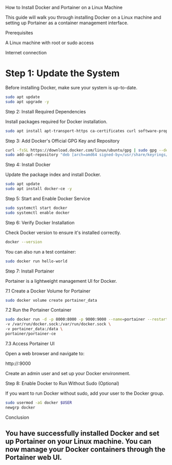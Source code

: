 How to Install Docker and Portainer on a Linux Machine

This guide will walk you through installing Docker on a Linux machine and setting up Portainer as a container management interface.

Prerequisites

A Linux machine with root or sudo access

Internet connection

# Step 1: Update the System

Before installing Docker, make sure your system is up-to-date.

```bash
sudo apt update
sudo apt upgrade -y
```

Step 2: Install Required Dependencies

Install packages required for Docker installation.

```bash
sudo apt install apt-transport-https ca-certificates curl software-properties-common -y
```

Step 3: Add Docker's Official GPG Key and Repository

```bash
curl -fsSL https://download.docker.com/linux/ubuntu/gpg | sudo gpg --dearmor -o /usr/share/keyrings/docker-archive-keyring.gpg
sudo add-apt-repository "deb [arch=amd64 signed-by=/usr/share/keyrings/docker-archive-keyring.gpg] https://download.docker.com/linux/ubuntu $(lsb_release -cs) stable"
```

Step 4: Install Docker

Update the package index and install Docker.

```bash
sudo apt update
sudo apt install docker-ce -y
```

Step 5: Start and Enable Docker Service

```bash
sudo systemctl start docker
sudo systemctl enable docker
```

Step 6: Verify Docker Installation

Check Docker version to ensure it's installed correctly.

```bash
docker --version
```

You can also run a test container:

```bash
sudo docker run hello-world
```

Step 7: Install Portainer

Portainer is a lightweight management UI for Docker.

7.1 Create a Docker Volume for Portainer

```bash
sudo docker volume create portainer_data
```

7.2 Run the Portainer Container

```bash
sudo docker run -d -p 8000:8000 -p 9000:9000 --name=portainer --restart=always \
-v /var/run/docker.sock:/var/run/docker.sock \
-v portainer_data:/data \
portainer/portainer-ce
```

7.3 Access Portainer UI

Open a web browser and navigate to:

http://<your-server-ip>:9000

Create an admin user and set up your Docker environment.

Step 8: Enable Docker to Run Without Sudo (Optional)

If you want to run Docker without sudo, add your user to the Docker group.

```bash
sudo usermod -aG docker $USER
newgrp docker
```

Conclusion

## You have successfully installed Docker and set up Portainer on your Linux machine. You can now manage your Docker containers through the Portainer web UI.
